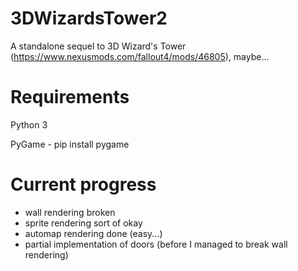# 3DWizardsTower2
A standalone sequel to 3D Wizard's Tower (https://www.nexusmods.com/fallout4/mods/46805), maybe...

# Requirements
Python 3

PyGame - pip install pygame

# Current progress
- wall rendering broken
- sprite rendering sort of okay
- automap rendering done (easy...)
- partial implementation of doors (before I managed to break wall rendering)

